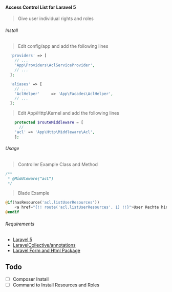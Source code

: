 #### Access Control List for Laravel 5

> Give user individual rights and roles

###### Install

> Edit config/app and add the following lines

```php
  'providers' => [
    // ...
    'App\Providers\AclServiceProvider',
    // ...
  ];
```

```php
  'aliases' => [
    // ...
    'AclHelper'     => 'App\Facades\AclHelper',
    // ...
  ];
```
> Edit App\Http\Kernel and add the following lines

```php
    protected $routeMiddleware = [
	  //
    'acl' => 'App\Http\Middleware\Acl',
    ];
```

###### Usage

> Controller Example Class and Method

```php
/**
 * @Middleware("acl")
 */
```

> Blade Example

```php
@if(hasResource('acl.listUserResources'))
    <a href="{!! route('acl.listUserResources', 1) !!}">User Rechte hinzufügen </a>
@endif
```

###### Requirements

- <a href="http://laravel.com/docs/5.0">Laravel 5</a>
- <a href="https://github.com/LaravelCollective/annotations">LaravelCollective/annotations</a>
- <a href="https://github.com/LaravelCollective/html">Laravel Form and Html Package</a>

## Todo
- [ ] Composer Install
- [ ] Command to Install Resources and Roles

